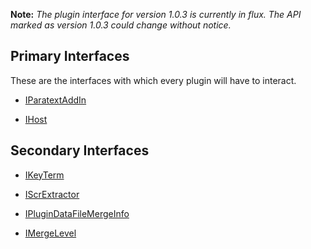 **Note:** *The plugin interface for version 1.0.3 is currently in flux. The API marked as version 1.0.3 could change without notice.*

## Primary Interfaces

These are the interfaces with which every plugin will have to interact.

* [IParatextAddIn](/paratext/paratext-demo-plugins/wiki/IParatextAddIn)

* [IHost](/paratext/paratext-demo-plugins/wiki/IHost)

## Secondary Interfaces

* [IKeyTerm](/paratext/paratext-demo-plugins/wiki/IKeyTerm)

* [IScrExtractor](/paratext/paratext-demo-plugins/wiki/IScrExtractor)

* [IPluginDataFileMergeInfo](/paratext/paratext-demo-plugins/wiki/IPluginDataFileMergeInfo)

* [IMergeLevel](/paratext/paratext-demo-plugins/wiki/IMergeLevel)